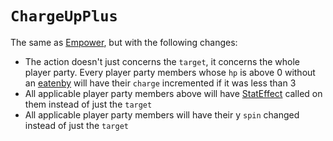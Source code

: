 # `ChargeUpPlus`

The same as [Empower](Empower.md), but with the following changes:

- The action doesn't just concerns the `target`, it concerns the whole player party. Every player party members whose `hp` is above 0 without an [eatenby](../../Actors%20states/BattleCondition/Eaten.md#eatenby-influences) will have their `charge` incremented if it was less than 3
- All applicable player party members above will have [StatEffect](../../Visual%20rendering/StatEffect.md) called on them instead of just the `target`
- All applicable player party members will have their y `spin` changed instead of just the `target`
